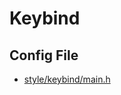 

# Keybind


## Config File

* [style/keybind/main.h](https://github.com/samwhelp/cordwm/blob/main/asset/src/cordwm/style/keybind/main.h)
